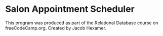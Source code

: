 # Salon Appointment Scheduler

This program was produced as part of the Relational Database course on freeCodeCamp.org. Created by Jacob Hexamer.
